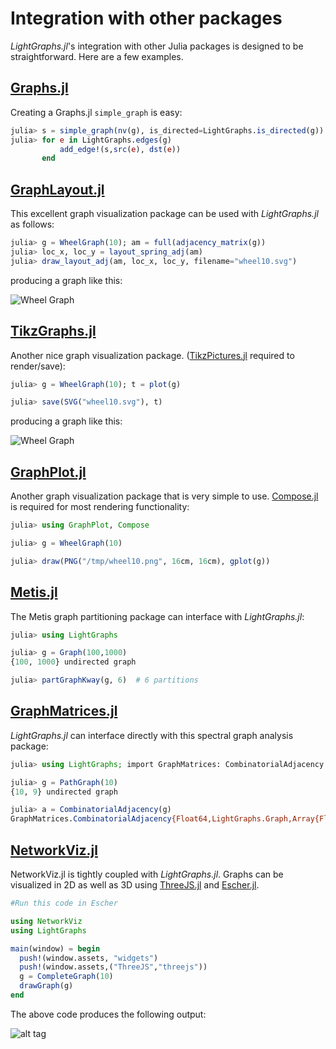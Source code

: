 # Integration with other packages

*LightGraphs.jl*'s integration with other Julia packages is designed to be straightforward. Here are a few examples.

## [Graphs.jl](http://github.com/JuliaLang/Graphs.jl)

Creating a Graphs.jl `simple_graph` is easy:

```julia
julia> s = simple_graph(nv(g), is_directed=LightGraphs.is_directed(g))
julia> for e in LightGraphs.edges(g)
           add_edge!(s,src(e), dst(e))
       end
```

## [GraphLayout.jl](https://github.com/IainNZ/GraphLayout.jl)

This excellent graph visualization package can be used with *LightGraphs.jl*
as follows:

```julia
julia> g = WheelGraph(10); am = full(adjacency_matrix(g))
julia> loc_x, loc_y = layout_spring_adj(am)
julia> draw_layout_adj(am, loc_x, loc_y, filename="wheel10.svg")
```

producing a graph like this:

![Wheel Graph](https://cloud.githubusercontent.com/assets/941359/8960521/35582c1e-35c5-11e5-82d7-cd641dff424c.png)

## [TikzGraphs.jl](https://github.com/sisl/TikzGraphs.jl)

Another nice graph visualization package. ([TikzPictures.jl](https://github.com/sisl/TikzPictures.jl)
required to render/save):

```julia
julia> g = WheelGraph(10); t = plot(g)

julia> save(SVG("wheel10.svg"), t)
```

producing a graph like this:

![Wheel Graph](https://cloud.githubusercontent.com/assets/941359/8960499/17f703c0-35c5-11e5-935e-044be51bc531.png)

## [GraphPlot.jl](https://github.com/afternone/GraphPlot.jl)

Another graph visualization package that is very simple to use.
[Compose.jl](https://github.com/dcjones/Compose.jl) is required for most rendering functionality:

```julia
julia> using GraphPlot, Compose

julia> g = WheelGraph(10)

julia> draw(PNG("/tmp/wheel10.png", 16cm, 16cm), gplot(g))
```

## [Metis.jl](https://github.com/JuliaSparse/Metis.jl)

The Metis graph partitioning package can interface with *LightGraphs.jl*:

```julia
julia> using LightGraphs

julia> g = Graph(100,1000)
{100, 1000} undirected graph

julia> partGraphKway(g, 6)  # 6 partitions
```

## [GraphMatrices.jl](https://github.com/jpfairbanks/GraphMatrices.jl)

*LightGraphs.jl* can interface directly with this spectral graph analysis
package:

```julia
julia> using LightGraphs; import GraphMatrices: CombinatorialAdjacency

julia> g = PathGraph(10)
{10, 9} undirected graph

julia> a = CombinatorialAdjacency(g)
GraphMatrices.CombinatorialAdjacency{Float64,LightGraphs.Graph,Array{Float64,1}}({10, 9} undirected graph,[1.0,2.0,2.0,2.0,2.0,2.0,2.0,2.0,2.0,1.0])
```

## [NetworkViz.jl](https://github.com/abhijithanilkumar/NetworkViz.jl)

NetworkViz.jl is tightly coupled with *LightGraphs.jl*. Graphs can be visualized in 2D as well as 3D using [ThreeJS.jl](https://github.com/rohitvarkey/ThreeJS.jl) and [Escher.jl](https://github.com/shashi/Escher.jl).

```julia
#Run this code in Escher

using NetworkViz
using LightGraphs

main(window) = begin
  push!(window.assets, "widgets")
  push!(window.assets,("ThreeJS","threejs"))
  g = CompleteGraph(10)
  drawGraph(g)
end
```

The above code produces the following output:

![alt tag](https://raw.githubusercontent.com/abhijithanilkumar/NetworkViz.jl/master/examples/networkviz.gif)
